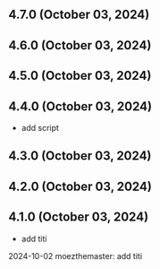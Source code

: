 ## 4.7.0 (October 03, 2024)


## 4.6.0 (October 03, 2024)


## 4.5.0 (October 03, 2024)


## 4.4.0 (October 03, 2024)
  - add script

## 4.3.0 (October 03, 2024)


## 4.2.0 (October 03, 2024)


## 4.1.0 (October 03, 2024)
  - add titi

2024-10-02 moezthemaster: add titi